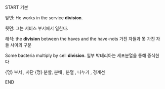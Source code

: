 START
기본

앞면:
He works in the service **division**. 

뒷면:
그는 서비스 부서에서 일한다.

해석:
the **division** between the haves and the have-nots 
가진 자들과 못 가진 자들 사이의 구분

Some bacteria multiply by cell **division**. 
일부 박테리아는 세포분열을 통해 증식한다

{명} 부서 , 사단
{명} 분할, 분배 , 분열 , 나누기 , 경계선
<!--ID: 1743143573154-->
END
